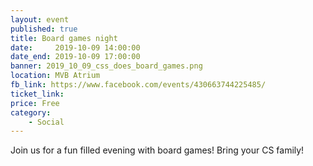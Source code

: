 ```yaml
---
layout: event
published: true
title: Board games night
date:     2019-10-09 14:00:00
date_end: 2019-10-09 17:00:00
banner: 2019_10_09_css_does_board_games.png
location: MVB Atrium
fb_link: https://www.facebook.com/events/430663744225485/
ticket_link:
price: Free
category:
    - Social
---
```

Join us for a fun filled evening with board games! Bring your CS family!
